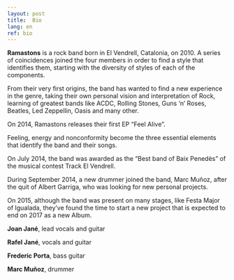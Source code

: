 ```yaml
---
layout: post
title:  Bio
lang: en
ref: bio
---
```


**Ramastons** is a rock band born in El Vendrell, Catalonia, on 2010.
A series of coincidences joined the four members in order to find a style that identifies them, starting with the diversity of styles of each of the components.

From their very first origins, the band has wanted to find a new experience in the genre, taking their own personal vision and interpretation of Rock, learning of greatest bands like ACDC, Rolling Stones, Guns ‘n’ Roses, Beatles, Led Zeppellin, Oasis and many other.

On 2014, Ramastons releases their first EP “Feel Alive”.

Feeling, energy and nonconformity become the three essential elements that identify the band and their songs.

On July 2014, the band was awarded as the “Best band of Baix Penedès” of the musical contest Track El Vendrell.

During September 2014, a new drummer joined the band, Marc Muñoz, after the quit of Albert Garriga, who was looking for new personal projects.

On 2015, although the band was present on many stages, like Festa Major of Igualada, they’ve found the time to start a new project that is expected to end on 2017 as a new Album.

**Joan Jané**, lead vocals and guitar

**Rafel Jané**, vocals and guitar

**Frederic Porta**, bass guitar

**Marc Muñoz**, drummer
